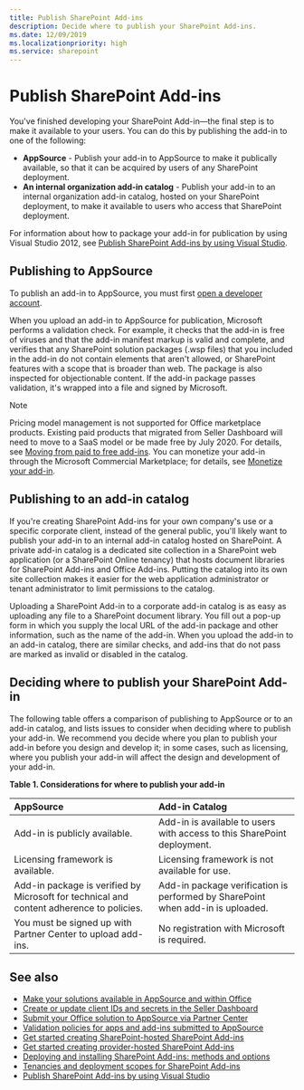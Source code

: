 ```yaml
---
title: Publish SharePoint Add-ins
description: Decide where to publish your SharePoint Add-ins.
ms.date: 12/09/2019
ms.localizationpriority: high
ms.service: sharepoint
---
```

# Publish SharePoint Add-ins

You've finished developing your SharePoint Add-in—the final step is to make it available to your users. You can do this by publishing the add-in to one of the following:

- **AppSource** - Publish your add-in to AppSource to make it publically available, so that it can be acquired by users of any SharePoint deployment.
- **An internal organization add-in catalog** - Publish your add-in to an internal organization add-in catalog, hosted on your SharePoint deployment, to make it available to users who access that SharePoint deployment.

For information about how to package your add-in for publication by using Visual Studio 2012, see [Publish SharePoint Add-ins by using Visual Studio](publish-sharepoint-add-ins-by-using-visual-studio.md).

## Publishing to AppSource

To publish an add-in to AppSource, you must first [open a developer account](/office/dev/store/open-a-developer-account).

When you upload an add-in to AppSource for publication, Microsoft performs a validation check. For example, it checks that the add-in is free of viruses and that the add-in manifest markup is valid and complete, and verifies that any SharePoint solution packages (.wsp files) that you included in the add-in do not contain elements that aren't allowed, or SharePoint features with a scope that is broader than web. The package is also inspected for objectionable content. If the add-in package passes validation, it's wrapped into a file and signed by Microsoft.

> [!NOTE]
> Pricing model management is not supported for Office marketplace products. Existing paid products that migrated from Seller Dashboard will need to move to a SaaS model or be made free by July 2020. For details, see [Moving from paid to free add-ins](/office/dev/store/moving-from-paid-to-free-addins). You can monetize your add-in through the Microsoft Commercial Marketplace; for details, see [Monetize your add-in](/office/dev/store/monetize-addins-through-microsoft-commercial-marketplace).

## Publishing to an add-in catalog

If you're creating SharePoint Add-ins for your own company's use or a specific corporate client, instead of the general public, you'll likely want to publish your add-in to an internal add-in catalog hosted on SharePoint. A private add-in catalog is a dedicated site collection in a SharePoint web application (or a SharePoint Online tenancy) that hosts document libraries for SharePoint Add-ins and Office Add-ins. Putting the catalog into its own site collection makes it easier for the web application administrator or tenant administrator to limit permissions to the catalog.

Uploading a SharePoint Add-in to a corporate add-in catalog is as easy as uploading any file to a SharePoint document library. You fill out a pop-up form in which you supply the local URL of the add-in package and other information, such as the name of the add-in. When you upload the add-in to an add-in catalog, there are similar checks, and add-ins that do not pass are marked as invalid or disabled in the catalog.

## Deciding where to publish your SharePoint Add-in

The following table offers a comparison of publishing to AppSource or to an add-in catalog, and lists issues to consider when deciding where to publish your add-in. We recommend you decide where you plan to publish your add-in before you design and develop it; in some cases, such as licensing, where you publish your add-in will affect the design and development of your add-in.

**Table 1. Considerations for where to publish your add-in**

|**AppSource**|**Add-in Catalog**|
|:-----|:-----|
|Add-in is publicly available.|Add-in is available to users with access to this SharePoint deployment.|
|Licensing framework is available.|Licensing framework is not available for use.|
|Add-in package is verified by Microsoft for technical and content adherence to policies.|Add-in package verification is performed by SharePoint when add-in is uploaded.|
|You must be signed up with Partner Center to upload add-ins.|No registration with Microsoft is required.|

## See also

- [Make your solutions available in AppSource and within Office](/office/dev/store/submit-to-appsource-via-partner-center)
- [Create or update client IDs and secrets in the Seller Dashboard](/office/dev/store/create-or-update-client-ids-and-secrets)
- [Submit your Office solution to AppSource via Partner Center](/office/dev/store/use-partner-center-to-submit-to-appsource)
- [Validation policies for apps and add-ins submitted to AppSource](/office/dev/store/validation-policies)
- [Get started creating SharePoint-hosted SharePoint Add-ins](get-started-creating-sharepoint-hosted-sharepoint-add-ins.md)
- [Get started creating provider-hosted SharePoint Add-ins](get-started-creating-provider-hosted-sharepoint-add-ins.md)
- [Deploying and installing SharePoint Add-ins: methods and options](deploying-and-installing-sharepoint-add-ins-methods-and-options.md)
- [Tenancies and deployment scopes for SharePoint Add-ins](tenancies-and-deployment-scopes-for-sharepoint-add-ins.md)
- [Publish SharePoint Add-ins by using Visual Studio](publish-sharepoint-add-ins-by-using-visual-studio.md)